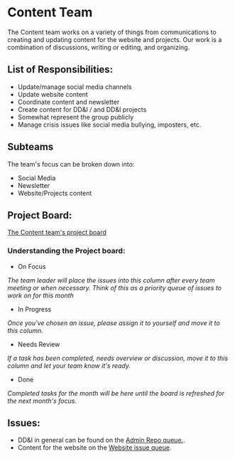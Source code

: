 # Content Team

The Content team works on a variety of things from communications to creating and updating content for the website and projects. Our work is a combination of discussions, writing or editing, and organizing.

## List of Responsibilities:
- Update/manage social media channels
- Update website content
- Coordinate content and newsletter
- Create content for DD&I / and DD&I projects
- Somewhat represent the group publicly
- Manage crisis issues like social media bullying, imposters, etc. 

## Subteams
The team's focus can be broken down into:
- Social Media
- Newsletter
- Website/Projects content

## Project Board:
[The Content team's project board ](https://github.com/orgs/drupaldiversity/projects/3 "The Content team's project board ")

### Understanding the Project board:
- On Focus

*The team leader will place the issues into this column after every team meeting or when necessary. Think of this as a priority queue of issues to work on for this month*

- In Progress

*Once you've chosen an issue, please assign it to yourself and move it to this column.*

- Needs Review

*If a task has been completed, needs overview or discussion, move it to this column and let your team know it's ready.*

- Done

*Completed tasks for the month will be here until the board is refreshed for the next month's focus.*

## Issues:
- DD&I in general can be found on the [Admin Repo queue.](https://github.com/drupaldiversity/administration/issues?utf8=%E2%9C%93&q=is%3Aissue%20is%3Aopen%20%20label%3A%22Team%3A%20Content%22%20, "Admin Repo queue").
- Content for the website on the [Website issue queue](https://github.com/drupaldiversity/drupaldiversity.github.io/issues?utf8=%E2%9C%93&q=is%3Aissue%20is%3Aopen%20%20label%3A%22Team%3A%20Content%22%20, "Website issue queue").
